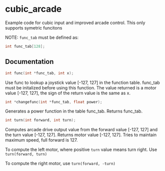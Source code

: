 # cubic_arcade

Example code for cubic input and improved arcade control. This only supports
symetric funcitons

NOTE: `func_tab` must be defined as:
```c
int func_tab[128];
```

## Documentation

```c
int func(int *func_tab, int x);
```
Use func to lookup a joystick value [-127, 127] in the function table. func_tab must be initalized before using this function. The value returned is a motor value [-127, 127], the sign of the return value is the same as x.

```c
int *changefunc(int *func_tab, float power);
```
Generates a power function in the table func_tab. Returns func_tab.

```c
int turn(int forward, int turn);
```
Computes arcade drive output value from the forward value [-127, 127] and the turn value [-127, 127]. Returns motor value [-127, 127]. Tries to maintain maximum speed, full forward is 127.

To compute the left motor, where positive `turn` value means turn right. Use `turn(forward, turn)`

To compute the right motor, use `turn(forward, -turn)`

